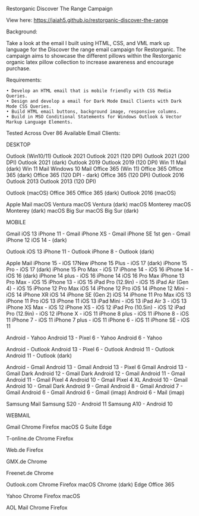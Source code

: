 Restorganic Discover The Range Campaign

View here: https://jaiah5.github.io/restorganic-discover-the-range

Background: 

Take a look at the email I built using HTML, CSS, and VML mark up language for the Discover the range email campaign for Restorganic. The campaign aims to showcase the different pillows within the Restorganic organic latex pillow collection to increase awareness and encourage purchase.

Requirements: 

	• Develop an HTML email that is mobile friendly with CSS Media Queries.
	• Design and develop a email for Dark Mode Email Clients with Dark Mode CSS Queries.
	• Build HTML email buttons, background image, responsive columns.
	• Build in MSO Conditional Statements for Windows Outlook & Vector Markup Language Elements.

Tested Across Over 86 Available Email Clients:

DESKTOP

Outlook (Win10/11)
Outlook 2021
Outlook 2021 (120 DPI)
Outlook 2021 (200 DPI)
Outlook 2021 (dark)
Outlook 2019
Outlook 2019 (120 DPI)
Win 11 Mail (dark)
Win 11 Mail
Windows 10 Mail
Office 365 (Win 11)
Office 365
Office 365 (dark)
Office 365 (120 DPI - dark)
Office 365 (120 DPI)
Outlook 2016
Outlook 2013
Outlook 2013 (120 DPI)

Outlook (macOS)
Office 365
Office 365 (dark)
Outlook 2016 (macOS)

Apple Mail
macOS Ventura
macOS Ventura (dark)
macOS Monterey
macOS Monterey (dark)
macOS Big Sur
macOS Big Sur (dark)


MOBILE

Gmail iOS 13
iPhone 11 - Gmail
iPhone XS - Gmail
iPhone SE 1st gen - Gmail
iPhone 12 iOS 14 - (dark)


Outlook iOS 13
iPhone 11 - Outlook
iPhone 8 - Outlook (dark)


Apple Mail
iPhone 15 - iOS 17New
iPhone 15 Plus - iOS 17 (dark)
iPhone 15 Pro - iOS 17 (dark)
iPhone 15 Pro Max - iOS 17
iPhone 14 - iOS 16
iPhone 14 - iOS 16 (dark)
iPhone 14 plus - iOS 16
iPhone 14 iOS 16 Pro Max
iPhone 13 Pro Max - iOS 15
iPhone 13 - iOS 15
iPad Pro (12.9in) - iOS 15
iPad Air (Gen 4) - iOS 15
iPhone 12 Pro Max iOS 14
iPhone 12 Pro iOS 14
iPhone 12 Mini - iOS 14
iPhone XR iOS 14
iPhone SE (Gen 2) iOS 14
iPhone 11 Pro Max iOS 13
iPhone 11 Pro iOS 13
iPhone 11 iOS 13
iPad Mini - iOS 13
iPad Air 3 - iOS 13
iPhone XS Max - iOS 12
iPhone XS - iOS 12
iPad Pro (10.5in) - iOS 12
iPad Pro (12.9in) - iOS 12
iPhone X - iOS 11
iPhone 8 plus - iOS 11
iPhone 8 - iOS 11
iPhone 7 - iOS 11
iPhone 7 plus - iOS 11
iPhone 6 - iOS 11 
iPhone SE - iOS 11

Android - Yahoo
Android 13 - Pixel 6 - Yahoo
Android 6 - Yahoo

Android - Outlook
Android 13 - Pixel 6 - Outlook
Android 11 - Outlook
Android 11 - Outlook (dark)

Android - Gmail
Android 13 - Gmail
Android 13 - Pixel 6 Gmail
Android 13 - Gmail Dark
Android 12 - Gmail Dark
Android 12 - Gmail
Android 11 - Gmail
Android 11 - Gmail Pixel 4
Android 10 - Gmail Pixel 4 XL
Android 10 - Gmail
Android 10 - Gmail Dark
Android 9 - Gmail
Android 8 - Gmail
Android 7 - Gmail
Android 6 - Gmail
Android 6 - Gmail (imap)
Android 6 - Mail (imap)

Samsung Mail
Samsung S20 - Android 11
Samsung A10 - Android 10


WEBMAIL

Gmail
Chrome
Firefox
macOS
G Suite
Edge

T-online.de
Chrome
Firefox

Web.de
Firefox

GMX.de
Chrome

Freenet.de
Chrome

Outlook.com
Chrome
Firefox
macOS
Chrome (dark)
Edge
Office 365

Yahoo
Chrome
Firefox
macOS

AOL Mail
Chrome
Firefox



